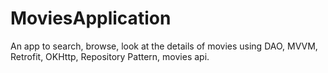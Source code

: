 # MoviesApplication

An app to search, browse, look at the details of movies using DAO, MVVM, Retrofit, OKHttp, Repository Pattern, movies api.

